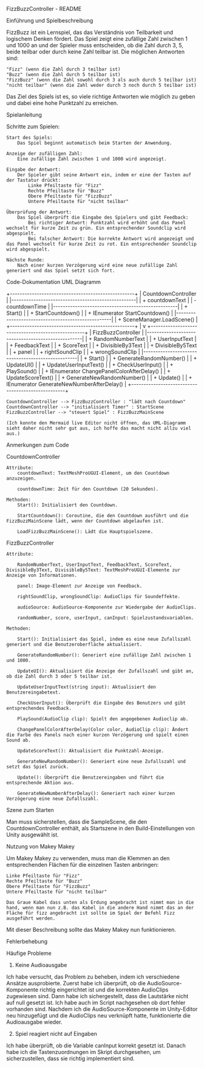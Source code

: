 FizzBuzzController - README


Einführung und Spielbeschreibung

FizzBuzz ist ein Lernspiel, das das Verständnis von Teilbarkeit und logischem Denken fördert. Das Spiel zeigt eine zufällige Zahl zwischen 1 und 1000 an und der Spieler muss entscheiden, ob die Zahl durch 3, 5, beide teilbar oder durch keine Zahl teilbar ist. Die möglichen Antworten sind:

    "Fizz" (wenn die Zahl durch 3 teilbar ist)
    "Buzz" (wenn die Zahl durch 5 teilbar ist)
    "FizzBuzz" (wenn die Zahl sowohl durch 3 als auch durch 5 teilbar ist)
    "nicht teilbar" (wenn die Zahl weder durch 3 noch durch 5 teilbar ist)

Das Ziel des Spiels ist es, so viele richtige Antworten wie möglich zu geben und dabei eine hohe Punktzahl zu erreichen.


Spielanleitung

Schritte zum Spielen:

    Start des Spiels:
        Das Spiel beginnt automatisch beim Starten der Anwendung.

    Anzeige der zufälligen Zahl:
        Eine zufällige Zahl zwischen 1 und 1000 wird angezeigt.

    Eingabe der Antwort:
        Der Spieler gibt seine Antwort ein, indem er eine der Tasten auf der Tastatur drückt:
            Linke Pfeiltaste für "Fizz"
            Rechte Pfeiltaste für "Buzz"
            Obere Pfeiltaste für "FizzBuzz"
            Untere Pfeiltaste für "nicht teilbar"

    Überprüfung der Antwort:
        Das Spiel überprüft die Eingabe des Spielers und gibt Feedback:
            Bei richtiger Antwort: Punktzahl wird erhöht und das Panel wechselt für kurze Zeit zu grün. Ein entsprechender Soundclip wird abgespielt.
            Bei falscher Antwort: Die korrekte Antwort wird angezeigt und das Panel wechselt für kurze Zeit zu rot. Ein entsprechender Soundclip wird abgespielt.

    Nächste Runde:
        Nach einer kurzen Verzögerung wird eine neue zufällige Zahl generiert und das Spiel setzt sich fort.

        

Code-Dokumentation
UML Diagramm


+---------------------------------------------------+
|   CountdownController                             |
|---------------------------------------------------|
| + countdownText                                   |
| - countdownTime                                   |
|---------------------------------------------------|
| + Start()                                         |
| + StartCountdown()                                |
| + IEnumerator StartCountdown()                    |
|---------------------------------------------------|
| + SceneManager.LoadScene()                        |
+---------------------------------------------------+
         |
         v
+---------------------------------------------------+
|    FizzBuzzController                             |
|---------------------------------------------------|
| + RandomNumberText                                |
| + UserInputText                                   |
| + FeedbackText                                    |
| + ScoreText                                       |
| + DivisibleBy3Text                                |
| + DivisibleBy5Text                                |
| + panel                                           |
| + rightSoundClip                                  |
| + wrongSoundClip                                  |
|---------------------------------------------------|
| + Start()                                         |
| + GenerateRandomNumber()                          |
| + UpdateUI()                                      |
| + UpdateUserInputText()                           |
| + CheckUserInput()                                |
| + PlaySound()                                     |
| + IEnumerator ChangePanelColorAfterDelay()        |
| + UpdateScoreText()                               |
| + GenerateNewRandomNumber()                       |
| + Update()                                        |
| + IEnumerator GenerateNewNumberAfterDelay()       |
+---------------------------------------------------+

    CountdownController --> FizzBuzzController : "lädt nach Countdown"
    CountdownController --> "initialisiert Timer" : StartScene
    FizzBuzzController --> "steuert Spiel" : FizzBuzzMainScene

    (Ich konnte den Mermaid live Editor nicht öffnen, das UML-Diagramm sieht daher nicht sehr gut aus, ich hoffe das macht nicht allzu viel aus.)
    

Anmerkungen zum Code

CountdownController

    Attribute:
        countdownText: TextMeshProUGUI-Element, um den Countdown anzuzeigen.
        
        countdownTime: Zeit für den Countdown (20 Sekunden).

    Methoden:
        Start(): Initialisiert den Countdown.
        
        StartCountdown(): Coroutine, die den Countdown ausführt und die FizzBuzzMainScene lädt, wenn der Countdown abgelaufen ist.
        
        LoadFizzBuzzMainScene(): Lädt die Hauptspielszene.
        

FizzBuzzController

    Attribute:
    
        RandomNumberText, UserInputText, FeedbackText, ScoreText, DivisibleBy3Text, DivisibleBy5Text: TextMeshProUGUI-Elemente zur Anzeige von Informationen.
        
        panel: Image-Element zur Anzeige von Feedback.
        
        rightSoundClip, wrongSoundClip: AudioClips für Soundeffekte.
        
        audioSource: AudioSource-Komponente zur Wiedergabe der AudioClips.
        
        randomNumber, score, userInput, canInput: Spielzustandsvariablen.

    Methoden:
    
        Start(): Initialisiert das Spiel, indem es eine neue Zufallszahl generiert und die Benutzeroberfläche aktualisiert.
        
        GenerateRandomNumber(): Generiert eine zufällige Zahl zwischen 1 und 1000.
        
        UpdateUI(): Aktualisiert die Anzeige der Zufallszahl und gibt an, ob die Zahl durch 3 oder 5 teilbar ist.
        
        UpdateUserInputText(string input): Aktualisiert den Benutzereingabetext.
        
        CheckUserInput(): Überprüft die Eingabe des Benutzers und gibt entsprechendes Feedback.
        
        PlaySound(AudioClip clip): Spielt den angegebenen Audioclip ab.
        
        ChangePanelColorAfterDelay(Color color, AudioClip clip): Ändert die Farbe des Panels nach einer kurzen Verzögerung und spielt einen Sound ab.
        
        UpdateScoreText(): Aktualisiert die Punktzahl-Anzeige.
        
        GenerateNewRandomNumber(): Generiert eine neue Zufallszahl und setzt das Spiel zurück.
        
        Update(): Überprüft die Benutzereingaben und führt die entsprechende Aktion aus.
        
        GenerateNewNumberAfterDelay(): Generiert nach einer kurzen Verzögerung eine neue Zufallszahl.
        

Szene zum Starten

Man muss sicherstellen, dass die SampleScene, die den CountdownController enthält, als Startszene in den Build-Einstellungen von Unity ausgewählt ist.


Nutzung von Makey Makey

Um Makey Makey zu verwenden, muss man die Klemmen an den entsprechenden Flächen für die einzelnen Tasten anbringen:

    Linke Pfeiltaste für "Fizz"
    Rechte Pfeiltaste für "Buzz"
    Obere Pfeiltaste für "FizzBuzz"
    Untere Pfeiltaste für "nicht teilbar"

    Das Graue Kabel dass unten als Erdung angebracht ist nimmt man in die hand, wenn man nun z.B. das Kabel in die andere Hand nimmt das an der Fläche für fizz angebracht ist sollte im Spiel der Befehl Fizz ausgeführt werden.

Mit dieser Beschreibung sollte das Makey Makey nun funktionieren.


Fehlerbehebung

Häufige Probleme
1. Keine Audioausgabe

Ich habe versucht, das Problem zu beheben, indem ich verschiedene Ansätze ausprobierte. Zuerst habe ich überprüft, ob die AudioSource-Komponente richtig eingerichtet ist und die korrekten AudioClips zugewiesen sind. Dann habe ich sichergestellt, dass die Lautstärke nicht auf null gesetzt ist. Ich habe auch im Script nachgesehen ob dort fehler vorhanden sind. Nachdem ich die AudioSource-Komponente im Unity-Editor neu hinzugefügt und die AudioClips neu verknüpft hatte, funktionierte die Audioausgabe wieder.

2. Spiel reagiert nicht auf Eingaben

Ich habe überprüft, ob die Variable canInput korrekt gesetzt ist. Danach habe ich die Tastenzuordnungen im Skript durchgesehen, um sicherzustellen, dass sie richtig implementiert sind.


